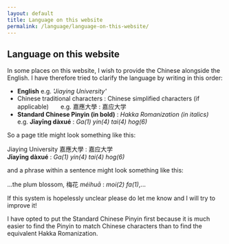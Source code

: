 ```yaml
---
layout: default
title: Language on this website
permalink: /language/language-on-this-website/
---
```


<!-- Page main heading -->
<h2>Language on this website</h2>

<!-- Explanation of language presentation -->
<section class="example-image">
  <p>
    In some places on this website, I wish to provide the Chinese alongside the English. I have therefore tried to clarify the language by writing in this order:
  </p>
  <ul>
    <li><strong>English</strong> e.g. <em>'Jiaying University'</em></li>
    <li>Chinese traditional characters : Chinese simplified characters (if applicable)  
      &nbsp;&nbsp;&nbsp;&nbsp;&nbsp; e.g. 嘉應大學 : 嘉应大学
    </li>
    <li><strong>Standard Chinese Pinyin (in bold)</strong> : <em>Hakka Romanization (in italics)</em>  
      &nbsp;&nbsp;&nbsp;&nbsp;&nbsp; e.g. <strong>Jīayīng dàxué</strong> : <em>Ga(1) yin(4) tai(4) hog(6)</em>
    </li>
  </ul>
  <p>So a page title might look something like this:</p>

  <p>
    Jiaying University 嘉應大學 : 嘉应大学<br>
    <strong>Jīayīng dàxué</strong> : <em>Ga(1) yin(4) tai(4) hog(6)</em>
  </p>

  <p>and a phrase within a sentence might look something like this:</p>

  <p>
    ...the plum blossom, 梅花 <em>méihuā</em> : <em>moi(2) fa(1)</em>,...
  </p>

  <p>
    If this system is hopelessly unclear please do let me know and I will try to improve it!
  </p>

  <p>
    I have opted to put the Standard Chinese Pinyin first because it is much easier to find the Pinyin to match Chinese characters than to find the equivalent Hakka Romanization.
  </p>
</section>
